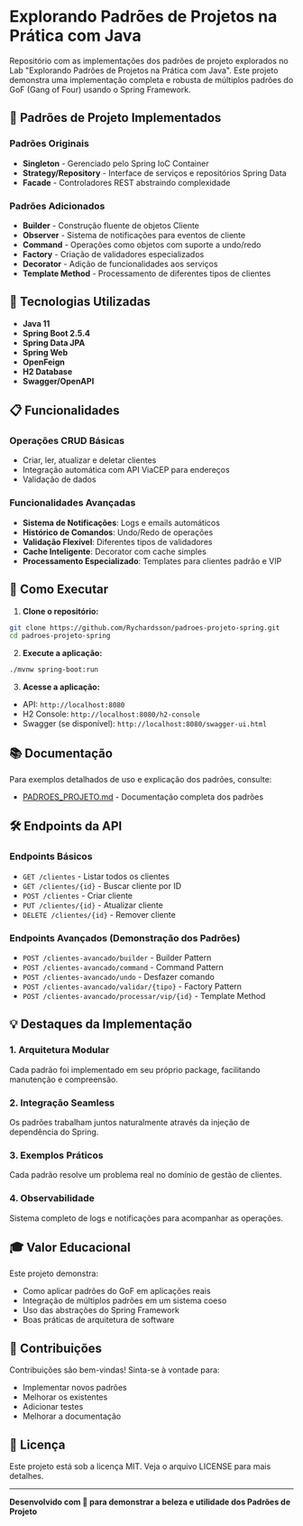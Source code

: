 # Explorando Padrões de Projetos na Prática com Java

Repositório com as implementações dos padrões de projeto explorados no Lab "Explorando Padrões de Projetos na Prática com Java". Este projeto demonstra uma implementação completa e robusta de múltiplos padrões do GoF (Gang of Four) usando o Spring Framework.

## 🎯 Padrões de Projeto Implementados

### Padrões Originais
- **Singleton** - Gerenciado pelo Spring IoC Container
- **Strategy/Repository** - Interface de serviços e repositórios Spring Data
- **Facade** - Controladores REST abstraindo complexidade

### Padrões Adicionados
- **Builder** - Construção fluente de objetos Cliente
- **Observer** - Sistema de notificações para eventos de cliente
- **Command** - Operações como objetos com suporte a undo/redo
- **Factory** - Criação de validadores especializados
- **Decorator** - Adição de funcionalidades aos serviços
- **Template Method** - Processamento de diferentes tipos de clientes

## 🚀 Tecnologias Utilizadas

- **Java 11**
- **Spring Boot 2.5.4**
- **Spring Data JPA**
- **Spring Web**
- **OpenFeign**
- **H2 Database**
- **Swagger/OpenAPI**

## 📋 Funcionalidades

### Operações CRUD Básicas
- Criar, ler, atualizar e deletar clientes
- Integração automática com API ViaCEP para endereços
- Validação de dados

### Funcionalidades Avançadas
- **Sistema de Notificações**: Logs e emails automáticos
- **Histórico de Comandos**: Undo/Redo de operações
- **Validação Flexível**: Diferentes tipos de validadores
- **Cache Inteligente**: Decorator com cache simples
- **Processamento Especializado**: Templates para clientes padrão e VIP

## 🔧 Como Executar

1. **Clone o repositório:**
```bash
git clone https://github.com/Rychardsson/padroes-projeto-spring.git
cd padroes-projeto-spring
```

2. **Execute a aplicação:**
```bash
./mvnw spring-boot:run
```

3. **Acesse a aplicação:**
- API: `http://localhost:8080`
- H2 Console: `http://localhost:8080/h2-console`
- Swagger (se disponível): `http://localhost:8080/swagger-ui.html`

## 📚 Documentação

Para exemplos detalhados de uso e explicação dos padrões, consulte:
- [PADROES_PROJETO.md](PADROES_PROJETO.md) - Documentação completa dos padrões

## 🛠️ Endpoints da API

### Endpoints Básicos
- `GET /clientes` - Listar todos os clientes
- `GET /clientes/{id}` - Buscar cliente por ID
- `POST /clientes` - Criar cliente
- `PUT /clientes/{id}` - Atualizar cliente
- `DELETE /clientes/{id}` - Remover cliente

### Endpoints Avançados (Demonstração dos Padrões)
- `POST /clientes-avancado/builder` - Builder Pattern
- `POST /clientes-avancado/command` - Command Pattern
- `POST /clientes-avancado/undo` - Desfazer comando
- `POST /clientes-avancado/validar/{tipo}` - Factory Pattern
- `POST /clientes-avancado/processar/vip/{id}` - Template Method

## 💡 Destaques da Implementação

### 1. Arquitetura Modular
Cada padrão foi implementado em seu próprio package, facilitando manutenção e compreensão.

### 2. Integração Seamless
Os padrões trabalham juntos naturalmente através da injeção de dependência do Spring.

### 3. Exemplos Práticos
Cada padrão resolve um problema real no domínio de gestão de clientes.

### 4. Observabilidade
Sistema completo de logs e notificações para acompanhar as operações.

## 🎓 Valor Educacional

Este projeto demonstra:
- Como aplicar padrões do GoF em aplicações reais
- Integração de múltiplos padrões em um sistema coeso
- Uso das abstrações do Spring Framework
- Boas práticas de arquitetura de software

## 🤝 Contribuições

Contribuições são bem-vindas! Sinta-se à vontade para:
- Implementar novos padrões
- Melhorar os existentes
- Adicionar testes
- Melhorar a documentação

## 📝 Licença

Este projeto está sob a licença MIT. Veja o arquivo LICENSE para mais detalhes.

---

**Desenvolvido com 💙 para demonstrar a beleza e utilidade dos Padrões de Projeto**
